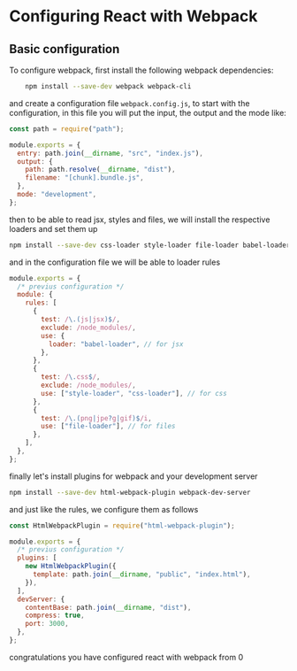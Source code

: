 # Configuring React with Webpack

## Basic configuration

To configure webpack, first install the following webpack dependencies:

```bash
    npm install --save-dev webpack webpack-cli
```

and create a configuration file `webpack.config.js`, to start with the configuration, in this file you will put the input, the output and the mode like:

```js
const path = require("path");

module.exports = {
  entry: path.join(__dirname, "src", "index.js"),
  output: {
    path: path.resolve(__dirname, "dist"),
    filename: "[chunk].bundle.js",
  },
  mode: "development",
};
```

then to be able to read jsx, styles and files, we will install the respective loaders and set them up

```bash
npm install --save-dev css-loader style-loader file-loader babel-loader @babel/cli @babel/core @babel/preset-env @babel/preset-react
```

and in the configuration file we will be able to loader rules

```js
module.exports = {
  /* previus configuration */
  module: {
    rules: [
      {
        test: /\.(js|jsx)$/,
        exclude: /node_modules/,
        use: {
          loader: "babel-loader", // for jsx
        },
      },
      {
        test: /\.css$/,
        exclude: /node_modules/,
        use: ["style-loader", "css-loader"], // for css
      },
      {
        test: /\.(png|jpe?g|gif)$/i,
        use: ["file-loader"], // for files
      },
    ],
  },
};
```

finally let's install plugins for webpack and your development server

```bash
npm install --save-dev html-webpack-plugin webpack-dev-server
```

and just like the rules, we configure them as follows

```js
const HtmlWebpackPlugin = require("html-webpack-plugin");

module.exports = {
  /* previus configuration */
  plugins: [
    new HtmlWebpackPlugin({
      template: path.join(__dirname, "public", "index.html"),
    }),
  ],
  devServer: {
    contentBase: path.join(__dirname, "dist"),
    compress: true,
    port: 3000,
  },
};
```

congratulations you have configured react with webpack from 0
